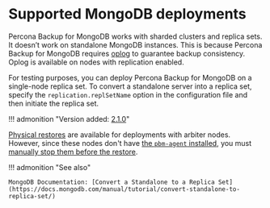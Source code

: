 # Supported MongoDB deployments

Percona Backup for MongoDB works with sharded clusters and replica sets. It doesn’t work on standalone MongoDB instances. This is because Percona Backup for MongoDB requires [oplog](../reference/glossary.md#oplog) to guarantee backup consistency. Oplog is available on nodes with replication enabled.

For testing purposes, you can deploy Percona Backup for MongoDB on a single-node replica set. To convert a standalone server into a replica set, specify the `replication.replSetName` option in the configuration file and then initiate the replica set.

!!! admonition "Version added: [2.1.0](../release-notes/2.1.0.md)"

[Physical restores](../features/physical.md) are available for deployments with arbiter nodes. However, since these nodes don't have [the `pbm-agent` installed](../installation.md#what-nodes-to-install-on), you must [manually stop them before the restore](../usage/restore.md#before-you-start).

!!! admonition "See also"

    MongoDB Documentation: [Convert a Standalone to a Replica Set](https://docs.mongodb.com/manual/tutorial/convert-standalone-to-replica-set/)

